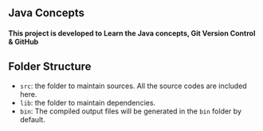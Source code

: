 ## Java Concepts

<h4> This project is developed to Learn the Java concepts, Git Version Control & GitHub </h4> 

<h2> Folder Structure </h2>

- `src`: the folder to maintain sources. All the source codes are included here.
- `lib`: the folder to maintain dependencies.
- `bin`: The compiled output files will be generated in the `bin` folder by default.
  


